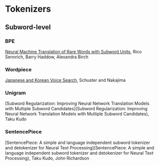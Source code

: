 # Tokenizers

## Subword-level

### BPE

[Neural Machine Translation of Rare Words with Subword Units](https://arxiv.org/abs/1508.07909), Rico Sennrich, Barry Haddow, Alexandra Birch

### Wordpiece

[Japanese and Korean Voice Search](https://static.googleusercontent.com/media/research.google.com/ja//pubs/archive/37842.pdf), Schuster and Nakajima

### Unigram

[Subword Regularization: Improving Neural Network Translation Models with Multiple Subword Candidates](Subword Regularization: Improving Neural Network Translation Models with Multiple Subword Candidates), Taku Kudo

### SentencePiece

[SentencePiece: A simple and language independent subword tokenizer and detokenizer for Neural Text Processing](SentencePiece: A simple and language independent subword tokenizer and detokenizer for Neural Text Processing), Taku Kudo, John Richardson


